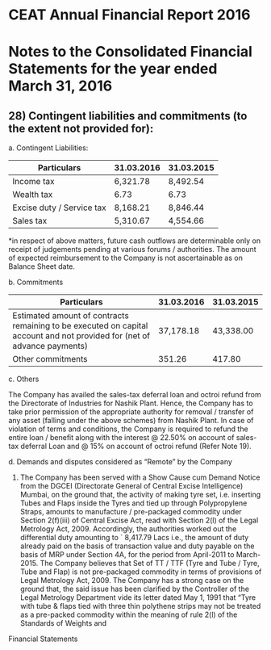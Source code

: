 # CEAT Annual Financial Report 2016

# Notes to the Consolidated Financial Statements for the year ended March 31, 2016

## 28) Contingent liabilities and commitments (to the extent not provided for):

a. Contingent Liabilities:

|Particulars|31.03.2016|31.03.2015|
|---|---|---|
|Income tax|6,321.78|8,492.54|
|Wealth tax|6.73|6.73|
|Excise duty / Service tax|8,168.21|8,846.44|
|Sales tax|5,310.67|4,554.66|

*in respect of above matters, future cash outflows are determinable only on receipt of judgements pending at various forums / authorities. The amount of expected reimbursement to the Company is not ascertainable as on Balance Sheet date.

b. Commitments

|Particulars|31.03.2016|31.03.2015|
|---|---|---|
|Estimated amount of contracts remaining to be executed on capital account and not provided for (net of advance payments)|37,178.18|43,338.00|
|Other commitments|351.26|417.80|

c. Others

The Company has availed the sales-tax deferral loan and octroi refund from the Directorate of Industries for Nashik Plant. Hence, the Company has to take prior permission of the appropriate authority for removal / transfer of any asset (falling under the above schemes) from Nashik Plant. In case of violation of terms and conditions, the Company is required to refund the entire loan / benefit along with the interest @ 22.50% on account of sales-tax deferral Loan and @ 15% on account of octroi refund (Refer Note 19).

d. Demands and disputes considered as “Remote” by the Company

1. The Company has been served with a Show Cause cum Demand Notice from the DGCEI (Directorate General of Central Excise Intelligence) Mumbai, on the ground that, the activity of making tyre set, i.e. inserting Tubes and Flaps inside the Tyres and tied up through Polypropylene Straps, amounts to manufacture / pre-packaged commodity under Section 2(f)(iii) of Central Excise Act, read with Section 2(l) of the Legal Metrology Act, 2009. Accordingly, the authorities worked out the differential duty amounting to ` 8,417.79 Lacs i.e., the amount of duty already paid on the basis of transaction value and duty payable on the basis of MRP under Section 4A, for the period from April-2011 to March-2015. The Company believes that Set of TT / TTF (Tyre and Tube / Tyre, Tube and Flap) is not pre-packaged commodity in terms of provisions of Legal Metrology Act, 2009. The Company has a strong case on the ground that, the said issue has been clarified by the Controller of the Legal Metrology Department vide its letter dated May 1, 1991 that “Tyre with tube & flaps tied with three thin polythene strips may not be treated as a pre-packed commodity within the meaning of rule 2(l) of the Standards of Weights and

Financial Statements